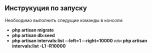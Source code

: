## Инструкуция по запуску

Необходимо выполнить следущие команды в консоли:

- **php artisan migrate**
- **php artisan db:seed**
- **php artisan intervals:list --left=1 --right=10000** или **php artisan intervals:list -L1 -R10000**           